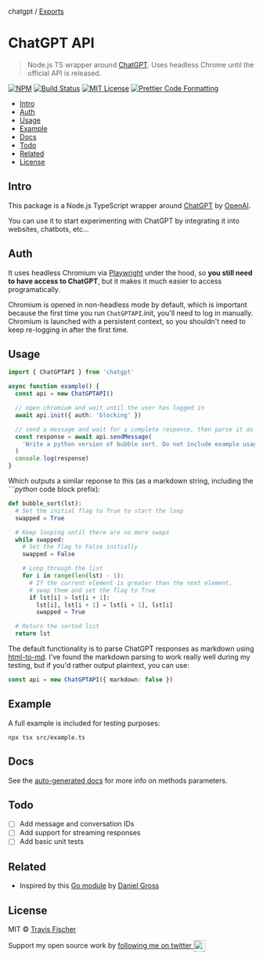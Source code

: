 chatgpt / [Exports](modules.md)

# ChatGPT API <!-- omit in toc -->

> Node.js TS wrapper around [ChatGPT](https://openai.com/blog/chatgpt/). Uses headless Chrome until the official API is released.

[![NPM](https://img.shields.io/npm/v/chatgpt.svg)](https://www.npmjs.com/package/chatgpt) [![Build Status](https://github.com/transitive-bullshit/chatgpt-api/actions/workflows/test.yml/badge.svg)](https://github.com/transitive-bullshit/chatgpt-api/actions/workflows/test.yml) [![MIT License](https://img.shields.io/badge/license-MIT-blue)](https://github.com/transitive-bullshit/chatgpt-api/blob/main/license) [![Prettier Code Formatting](https://img.shields.io/badge/code_style-prettier-brightgreen.svg)](https://prettier.io)

- [Intro](#intro)
- [Auth](#auth)
- [Usage](#usage)
- [Example](#example)
- [Docs](#docs)
- [Todo](#todo)
- [Related](#related)
- [License](#license)

## Intro

This package is a Node.js TypeScript wrapper around [ChatGPT](https://openai.com/blog/chatgpt) by [OpenAI](https://openai.com).

You can use it to start experimenting with ChatGPT by integrating it into websites, chatbots, etc...

## Auth

It uses headless Chromium via [Playwright](https://playwright.dev) under the hood, so **you still need to have access to ChatGPT**, but it makes it much easier to access programatically.

Chromium is opened in non-headless mode by default, which is important because the first time you run `ChatGPTAPI`.init, you'll need to log in manually. Chromium is launched with a persistent context, so you shouldn't need to keep re-logging in after the first time.

## Usage

```ts
import { ChatGPTAPI } from 'chatgpt'

async function example() {
  const api = new ChatGPTAPI()

  // open chromium and wait until the user has logged in
  await api.init({ auth: 'blocking' })

  // send a message and wait for a complete response, then parse it as markdown
  const response = await api.sendMessage(
    'Write a python version of bubble sort. Do not include example usage.'
  )
  console.log(response)
}
```

Which outputs a similar reponse to this (as a markdown string, including the _```python_ code block prefix):

```python
def bubble_sort(lst):
  # Set the initial flag to True to start the loop
  swapped = True

  # Keep looping until there are no more swaps
  while swapped:
    # Set the flag to False initially
    swapped = False

    # Loop through the list
    for i in range(len(lst) - 1):
      # If the current element is greater than the next element,
      # swap them and set the flag to True
      if lst[i] > lst[i + 1]:
        lst[i], lst[i + 1] = lst[i + 1], lst[i]
        swapped = True

  # Return the sorted list
  return lst
```

The default functionality is to parse ChatGPT responses as markdown using [html-to-md](https://github.com/stonehank/html-to-md). I've found the markdown parsing to work really well during my testing, but if you'd rather output plaintext, you can use:

```ts
const api = new ChatGPTAPI({ markdown: false })
```

## Example

A full example is included for testing purposes:

```
npx tsx src/example.ts
```

## Docs

See the [auto-generated docs](./docs/classes/ChatGPTAPI.md) for more info on methods parameters.

## Todo

- [ ] Add message and conversation IDs
- [ ] Add support for streaming responses
- [ ] Add basic unit tests

## Related

- Inspired by this [Go module](https://github.com/danielgross/whatsapp-gpt) by [Daniel Gross](https://github.com/danielgross)

## License

MIT © [Travis Fischer](https://transitivebullsh.it)

Support my open source work by <a href="https://twitter.com/transitive_bs">following me on twitter <img src="https://storage.googleapis.com/saasify-assets/twitter-logo.svg" alt="twitter" height="24px" align="center"></a>
